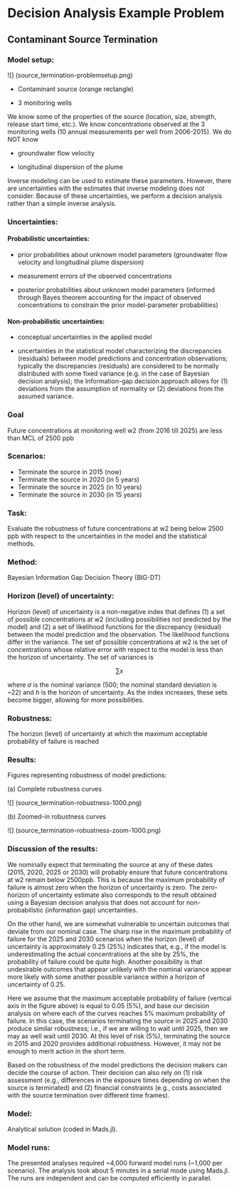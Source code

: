 # Decision Analysis Example Problem
## Contaminant Source Termination

### Model setup:

![] (source_termination-problemsetup.png)

* Contaminant source (orange rectangle)

* 3 monitoring wells

We know some of the properties of the source (location, size, strength, release start time, etc.).
We know concentrations observed at the 3 monitoring wells (10 annual measurements per well from 2006-2015).
We do NOT know

*	groundwater flow velocity

*	longitudinal dispersion of the plume

Inverse modeling can be used to estimate these parameters.
However, there are uncertainties with the estimates that inverse modeling does not consider.
Because of these uncertainties, we perform a decision analysis rather than a simple inverse analysis.

### Uncertainties:

#### Probabilistic uncertainties:

*	prior probabilities about unknown model parameters (groundwater flow velocity and longitudinal plume dispersion)

*	measurement errors of the observed concentrations

*	posterior probabilities about unknown model parameters (informed through Bayes theorem accounting for the impact of observed concentrations to constrain the prior model-parameter probabilities)

#### Non-probabilistic uncertainties:

*	conceptual uncertainties in the applied model

*	uncertainties in the statistical model characterizing the discrepancies (residuals) between model predictions and concentration observations; typically the discrepancies (residuals) are considered to be normally distributed with some fixed variance (e.g. in the case of Bayesian decision analysis); the Information-gap decision approach allows for (1) deviations from the assumption of normality or (2) deviations from the assumed variance.

### Goal

Future concentrations at monitoring well w2 (from 2016 till 2025) are less than MCL of 2500 ppb

### Scenarios:

* Terminate the source in 2015 (now)
* Terminate the source in 2020 (in 5 years)
* Terminate the source in 2025 (in 10 years)
* Terminate the source in 2030 (in 15 years)

### Task:

Evaluate the robustness of future concentrations at w2 being below 2500 ppb with respect to the uncertainties in the model and the statistical methods.

### Method:

Bayesian Information Gap Decision Theory (BIG-DT)

### Horizon (level) of uncertainty:

Horizon (level) of uncertainty is a non-negative index that defines
(1) a set of possible concentrations at w2 (including possibilities not predicted by the model) and
(2) a set of likelihood functions for the discrepancy (residual) between the model prediction and the observation.
The likelihood functions differ in the variance.
The set of possible concentrations at w2 is the set of concentrations whose relative error with respect to the model is less than the horizon of uncertainty.
The set of variances is

$$\sum x$$

where $\sigma$ is the nominal variance (500; the nominal standard deviation is ~22) and $h$ is the horizon of uncertainty.
As the index increases, these sets become bigger, allowing for more possibilities.

### Robustness:

The horizon (level) of uncertainty at which the maximum acceptable probability of failure is reached

### Results:

Figures representing robustness of model predictions:

(a) Complete robustness curves

![] (source_termination-robustness-1000.png)

(b) Zoomed-in robustness curves

![] (source_termination-robustness-zoom-1000.png)

### Discussion of the results:

We nominally expect that terminating the source at any of these dates (2015, 2020, 2025 or 2030) will probably ensure that future concentrations at w2 remain below 2500ppb.
This is because the maximum probability of failure is almost zero when the horizon of uncertainty is zero.
The zero-horizon of uncertainty estimate also corresponds to the result obtained using a Bayesian decision analysis that does not account for non-probabilistic (information gap) uncertainties.

On the other hand, we are somewhat vulnerable to uncertain outcomes that deviate from our nominal case.
The sharp rise in the maximum probability of failure for the 2025 and 2030 scenarios when the horizon (level) of uncertainty is approximately 0.25 (25%) indicates that, e.g., if the model is underestimating the actual concentrations at the site by 25%, the probability of failure could be quite high.
Another possibility is that undesirable outcomes that appear unlikely with the nominal variance appear more likely with some another possible variance within a horizon of uncertainty of 0.25.

Here we assume that the maximum acceptable probability of failure (vertical axis in the figure above) is equal to 0.05 (5%), and base our decision analysis on where each of the curves reaches 5% maximum probability of failure.
In this case, the scenarios terminating the source in 2025 and 2030 produce similar robustness; i.e., if we are willing to wait until 2025, then we may as well wait until 2030.
At this level of risk (5%), terminating the source in 2015 and 2020 provides additional robustness.
However, it may not be enough to merit action in the short term.

Based on the robustness of the model predictions the decision makers can decide the course of action.
Their decision can also rely on
(1) risk assessment (e.g., differences in the exposure times depending on when the source is terminated) and
(2) financial constraints (e.g., costs associated with the source termination over different time frames).

### Model:

Analytical solution (coded in Mads.jl).

### Model runs:

The presented analyses required ~4,000 forward model runs (~1,000 per scenario).
The analysis took about 5 minutes in a serial mode using Mads.jl.
The runs are independent and can be computed efficiently in parallel.
